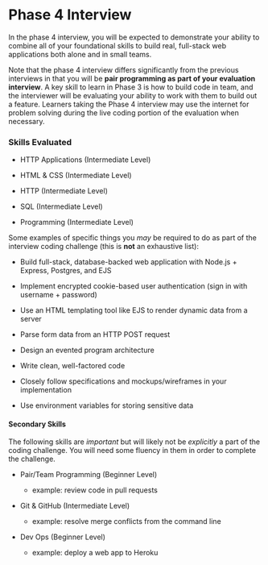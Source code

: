 # Phase 4 Interview

In the phase 4 interview, you will be expected to demonstrate your ability to combine all of your foundational skills to build real, full-stack web applications both alone and in small teams.

Note that the phase 4 interview differs significantly from the previous interviews in that you will be **pair programming as part of your evaluation interview**. A key skill to learn in Phase 3 is how to build code in team, and the interviewer will be evaluating your ability to work with them to build out a feature. Learners taking the Phase 4 interview may use the internet for problem solving during the live coding portion of the evaluation when necessary. 

### Skills Evaluated

* HTTP Applications \(Intermediate Level\)

* HTML & CSS \(Intermediate Level\)

* HTTP \(Intermediate Level\)

* SQL \(Intermediate Level\)

* Programming \(Intermediate Level\)

Some examples of specific things you _may_ be required to do as part of the interview coding challenge \(this is **not** an exhaustive list\):

* Build full-stack, database-backed web application with Node.js + Express, Postgres, and EJS

* Implement encrypted cookie-based user authentication \(sign in with username + password\)

* Use an HTML templating tool like EJS to render dynamic data from a server

* Parse form data from an HTTP POST request

* Design an evented program architecture

* Write clean, well-factored code

* Closely follow specifications and mockups/wireframes in your implementation

* Use environment variables for storing sensitive data

#### Secondary Skills

The following skills are _important_ but will likely not be _explicitly_ a part of the coding challenge. You will need some fluency in them in order to complete the challenge.

* Pair/Team Programming \(Beginner Level\)

  * example: review code in pull requests

* Git & GitHub \(Intermediate Level\)

  * example: resolve merge conflicts from the command line

* Dev Ops \(Beginner Level\)

  * example: deploy a web app to Heroku



